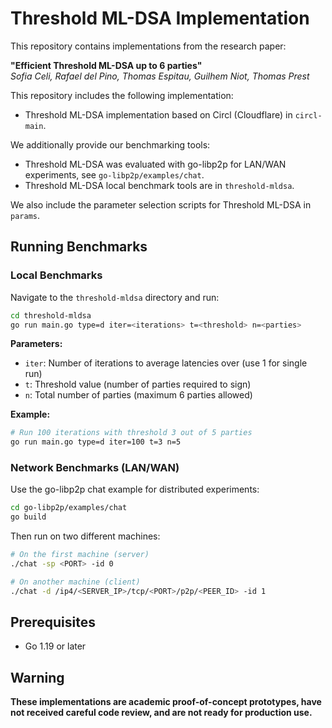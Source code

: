 # Threshold ML-DSA Implementation

This repository contains implementations from the research paper:

**"Efficient Threshold ML-DSA up to 6 parties"**  
*Sofia Celi, Rafael del Pino, Thomas Espitau, Guilhem Niot, Thomas Prest*

This repository includes the following implementation:

- Threshold ML-DSA implementation based on Circl (Cloudflare) in `circl-main`.

We additionally provide our benchmarking tools:
- Threshold ML-DSA was evaluated with go-libp2p for LAN/WAN experiments, see `go-libp2p/examples/chat`.
- Threshold ML-DSA local benchmark tools are in `threshold-mldsa`.

We also include the parameter selection scripts for Threshold ML-DSA in `params`.

## Running Benchmarks

### Local Benchmarks
Navigate to the `threshold-mldsa` directory and run:

```bash
cd threshold-mldsa
go run main.go type=d iter=<iterations> t=<threshold> n=<parties>
```

**Parameters:**
- `iter`: Number of iterations to average latencies over (use 1 for single run)
- `t`: Threshold value (number of parties required to sign)
- `n`: Total number of parties (maximum 6 parties allowed)

**Example:**
```bash
# Run 100 iterations with threshold 3 out of 5 parties
go run main.go type=d iter=100 t=3 n=5
```

### Network Benchmarks (LAN/WAN)
Use the go-libp2p chat example for distributed experiments:

```bash
cd go-libp2p/examples/chat
go build
```

Then run on two different machines:
```bash
# On the first machine (server)
./chat -sp <PORT> -id 0

# On another machine (client)
./chat -d /ip4/<SERVER_IP>/tcp/<PORT>/p2p/<PEER_ID> -id 1
```

## Prerequisites

- Go 1.19 or later

## Warning

**These implementations are academic proof-of-concept prototypes, have not received careful code review, and are not ready for production use.**